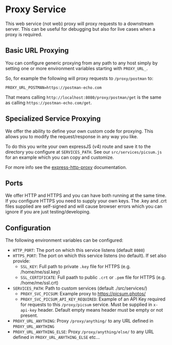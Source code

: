 # Proxy Service
This web service (not web) proxy will proxy requests to a downstream server.
This can be useful for debugging but also for live cases when a proxy is required.

## Basic URL Proxying
You can configure generic proxying from any path to any host simply by setting one or more environment variables starting with `PROXY_URL_`.

So, for example the following will proxy requests to `/proxy/postman` to:
```
PROXY_URL_POSTMAN=https://postman-echo.com
```
That means calling `http://localhost:8080/proxy/postman/get` is the same as calling `https://postman-echo.com/get`.

## Specialized Service Proxying
We offer the ability to define your own custom code for proxying. This allows you to modify the request/response in any way you like.

To do this you write your own expressJS (v4) route and save it to the directory you configure at `SERVICES_PATH`. See our `src/services/picsum.js` for an example which you can copy and customize.

For more info see the [express-http-proxy](https://www.npmjs.com/package/express-http-proxy) documentation.

## Ports
We offer HTTP and HTTPS and you can have both running at the same time.
If you configure HTTPS you need to supply your own keys. The .key and .crt files supplied are self-signed and will cause browser errors which you can ignore if you are just testing/developing.

## Configuration
The following environment variables can be configured:
* `HTTP_PORT`: The port on which this service listens (default `8080`)
* `HTTPS_PORT`: The port on which this service listens (no default). If set also provide:
  * `SSL_KEY`: Full path to private `.key` file for HTTPS (e.g. /home/me/ssl.key)
  * `SSL_CERTIFICATE`: Full paath to public `.crt` or `.pem` file for HTTPS (e.g. /home/me/ssl.crt)
* `SERVICES_PATH`: Path to custom services (default ./src/services/)
  * `PROXY_SVC_PICSUM`: Example proxy to https://picsum.photos/
  * `PROXY_SVC_PICSUM_API_KEY_REQUIRED`: Example of an API Key required for requests to this `/proxy/picsum` service. Must be supplied in `x-api-key` header. Default empty means header must be empty or not present.
* `PROXY_URL_ANYTHING`: Proxy `/proxy/anything/` to any URL defined in `PROXY_URL_ANYTHING`
* `PROXY_URL_ANYTHING_ELSE`: Proxy `/proxy/anything/else/` to any URL defined in `PROXY_URL_ANYTHING_ELSE` etc...